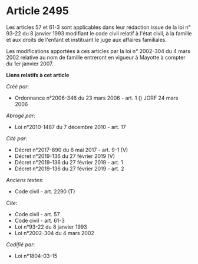 # Article 2495

Les articles 57 et 61-3 sont applicables dans leur rédaction issue de la loi n° 93-22 du 8 janvier 1993 modifiant le code
civil relatif à l'état civil, à la famille et aux droits de l'enfant et instituant le juge aux affaires familiales. 

Les modifications apportées à ces articles par la loi n° 2002-304 du 4 mars 2002 relative au nom de famille entreront en
vigueur à Mayotte à compter du 1er janvier 2007.

**Liens relatifs à cet article**

_Créé par_:

  - Ordonnance n°2006-346 du 23 mars 2006 - art. 1 () JORF 24 mars 2006

_Abrogé par_:

  - Loi n°2010-1487 du 7 décembre 2010 - art. 17

_Cité par_:

  - Décret n°2017-890 du 6 mai 2017 - art. 9-1 (V)
  - Décret n°2019-136 du 27 février 2019 (V)
  - Décret n°2019-136 du 27 février 2019 - art. 1
  - Décret n°2019-136 du 27 février 2019 - art. 2

_Anciens textes_:

  - Code civil - art. 2290 (T)

_Cite_:

  - Code civil - art. 57
  - Code civil - art. 61-3
  - Loi n°93-22 du 8 janvier 1993
  - Loi n°2002-304 du 4 mars 2002

_Codifié par_:

  - Loi n°1804-03-15
